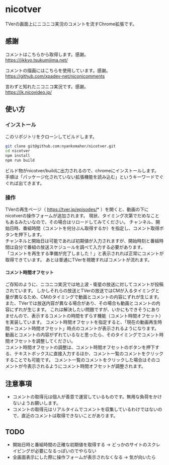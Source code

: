 # nicotver
TVerの画面上にニコニコ実況のコメントを流すChrome拡張です。

## 感謝

コメントはこちらから取得します。感謝。  
https://jikkyo.tsukumijima.net/  

コメントの描画にはこちらを使用しています。感謝。  
https://github.com/xpadev-net/niconicomments

言わずと知れたニコニコ実況です。感謝。  
https://jk.nicovideo.jp/


## 使い方

### インストール

このリポジトリをクローンしてビルドします。
```sh
git clone git@github.com:nyankomaher/nicotver.git
cd nicotver
npm install
npm run build
```

ビルド物がnicotver/buildに出力されるので、chromeにインストールします。  
手順は「パッケージ化されていない拡張機能を読み込む」というキーワードでぐぐれば出てきます。

### 操作

TVerの再生ページ（ https://tver.jp/episodes/* ）を開くと、動画の下にnicotverの操作フォームが追加されます。
現状、タイミング次第でだめなこともあるみたいなので、その場合はリロードしてみてください。
チャンネル、開始日時、番組時間（コメントを何分ぶん取得するか）を指定し、コメント取得ボタンを押下します。  
チャンネルと開始日は可能であれば初期値が入力されますが、開始時刻と番組時間は自分で番組の放送スケジュールを調べて入力する必要があります。  
「コメントを再生する準備が完了しました！」と表示されれば正常にコメントが取得できています。
あとは普通にTVerを視聴すればコメントが流れます。

#### コメント時間オフセット

ご存知のように、ニコニコ実況では地上波・衛星の放送に対してコメントが投稿されています。
しかしそれらの放送とTVerの放送ではCMが入るタイミングと量が異なるため、CMのタイミングで動画とコメントの内容にずれが生じます。
また、TVerでは放送内容が異なる場合があり、その場合も動画とコメントの内容にずれが生じます。
これは解決したい問題ですが、いかにもできそうにありませんので、表示するコメントの時間をずらす機能（コメント時間オフセット）を実装しています。
コメント時間オフセットを指定すると、「現在の動画再生時間＋コメント時間オフセット」時点のコメントが表示されるようになります。
動画とコメントの内容がずれているなと思ったら、そのタイミングでコメント時間オフセットを調整してください。  
コメント時間オフセットの調整は、コメント時間オフセットのボタンを押下する、テキストボックスに直接入力するほか、コメント一覧のコメントをクリックすることでも可能です。
コメント一覧のコメントをクリックした場合はそのコメントが今表示されるようにコメント時間オフセットが調整されます。


## 注意事項

- コメントの取得元は個人が善意で運営しているものです。無用な負荷をかけないようお願いします。
- コメントの取得元はリアルタイムでコメントを収集しているわけではないので、直近のコメントは取得できないことがあります。

## TODO

- 開始日時と番組時間の正確な初期値を取得する → どっかのサイトのスクレイピングが必要になるっぽいのでやらない
- 全画面表示にした際に操作フォームが表示されなくなる → 気が向いたら